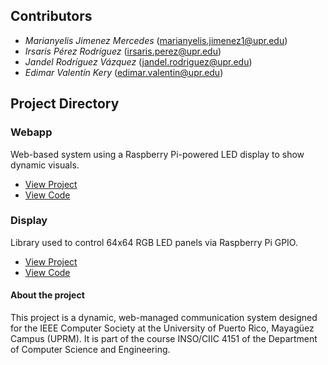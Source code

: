 ## Contributors

- *Marianyelis Jimenez Mercedes* (marianyelis.jimenez1@upr.edu)
- *Irsaris Pérez Rodríguez* (irsaris.perez@upr.edu)
- *Jandel Rodríguez Vázquez* (jandel.rodriguez@upr.edu)
- *Edimar Valentín Kery* (edimar.valentin@upr.edu)

## Project Directory

### Webapp
Web-based system using a Raspberry Pi-powered LED display to show dynamic visuals.

- [View Project](https://RGBOARD.github.io/webapp)
- [View Code](https://github.com/RGBOARD/webapp)

### Display
Library used to control 64x64 RGB LED panels via Raspberry Pi GPIO.

- [View Project](https://RGBOARD.github.io/display)
- [View Code](https://github.com/RGBOARD/display)

#### About the project
This project is a dynamic, web-managed communication system designed for the IEEE Computer Society at the University of Puerto Rico, Mayagüez Campus (UPRM). 
It is part of the course INSO/CIIC 4151 of the Department of Computer Science and Engineering.
